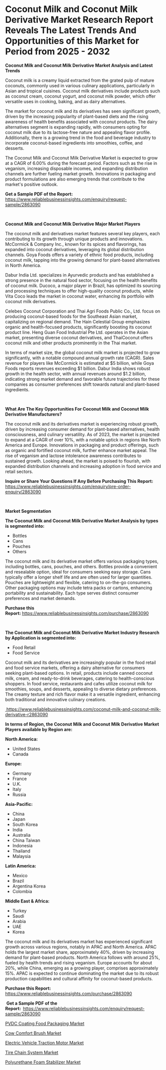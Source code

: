 <p><h1>Coconut Milk and Coconut Milk Derivative Market Research Report Reveals The Latest Trends And Opportunities of this Market for Period from 2025 - 2032</h1></p><p><strong>Coconut Milk and Coconut Milk Derivative Market Analysis and Latest Trends</strong></p>
<p><p>Coconut milk is a creamy liquid extracted from the grated pulp of mature coconuts, commonly used in various culinary applications, particularly in Asian and tropical cuisines. Coconut milk derivatives include products such as coconut cream, coconut yogurt, and coconut milk powder, which offer versatile uses in cooking, baking, and as dairy alternatives.</p><p>The market for coconut milk and its derivatives has seen significant growth, driven by the increasing popularity of plant-based diets and the rising awareness of health benefits associated with coconut products. The dairy alternatives segment is expanding rapidly, with consumers opting for coconut milk due to its lactose-free nature and appealing flavor profile. Additionally, there is a growing trend in the food and beverage industry to incorporate coconut-based ingredients into smoothies, coffee, and desserts.</p><p>The Coconut Milk and Coconut Milk Derivative Market is expected to grow at a CAGR of 6.00% during the forecast period. Factors such as the rise in veganism, increasing disposable incomes, and expanding distribution channels are further fueling market growth. Innovations in packaging and product formulations are also emerging trends that contribute to the market's positive outlook.</p></p>
<p><strong>Get a Sample PDF of the Report:&nbsp;</strong> <a href="https://www.reliablebusinessinsights.com/enquiry/request-sample/2863090?utm_campaign=1113&utm_medium=2&utm_source=Github&utm_content=ia&utm_term=12032025&utm_id=coconut-milk-and-coconut-milk-derivative">https://www.reliablebusinessinsights.com/enquiry/request-sample/2863090</a></p>
<p>&nbsp;</p>
<p><strong>Coconut Milk and Coconut Milk Derivative Major Market Players</strong></p>
<p><p>The coconut milk and derivatives market features several key players, each contributing to its growth through unique products and innovations. McCormick & Company Inc., known for its spices and flavorings, has expanded into coconut derivatives, leveraging its global distribution channels. Goya Foods offers a variety of ethnic food products, including coconut milk, tapping into the growing demand for plant-based alternatives in North America.</p><p>Dabur India Ltd. specializes in Ayurvedic products and has established a strong presence in the natural food sector, focusing on the health benefits of coconut milk. Ducoco, a major player in Brazil, has optimized its sourcing and processing techniques to offer high-quality coconut products, while Vita Coco leads the market in coconut water, enhancing its portfolio with coconut milk derivatives.</p><p>Celebes Coconut Corporation and Thai Agri Foods Public Co., Ltd. focus on producing coconut-based foods for the Southeast Asian market, capitalizing on regional demand. The Hain Celestial Group emphasizes organic and health-focused products, significantly boosting its coconut product line. Heng Guan Food Industrial Pte Ltd. operates in the Asian market, presenting diverse coconut derivatives, and ThaiCoconut offers coconut milk and other products prominently in the Thai market.</p><p>In terms of market size, the global coconut milk market is projected to grow significantly, with a notable compound annual growth rate (CAGR). Sales revenue for players like McCormick is estimated at $5 billion, while Goya Foods reports revenues exceeding $1 billion. Dabur India shows robust growth in the health sector, with annual revenues around $1.2 billion, indicating strong market demand and favorable future trajectories for these companies as consumer preferences shift towards natural and plant-based ingredients.</p></p>
<p>&nbsp;</p>
<p><strong>What Are The Key Opportunities For Coconut Milk and Coconut Milk Derivative Manufacturers?</strong></p>
<p><p>The coconut milk and its derivatives market is experiencing robust growth, driven by increasing consumer demand for plant-based alternatives, health consciousness, and culinary versatility. As of 2023, the market is projected to expand at a CAGR of over 10%, with a notable uptick in regions like North America and Europe. Innovations in packaging and product offerings, such as organic and fortified coconut milk, further enhance market appeal. The rise of veganism and lactose intolerance awareness contributes to sustained growth. Looking ahead, the market is poised to flourish, with expanded distribution channels and increasing adoption in food service and retail sectors.</p></p>
<p><strong>Inquire or Share Your Questions If Any Before Purchasing This Report:</strong> <a href="https://www.reliablebusinessinsights.com/enquiry/pre-order-enquiry/2863090?utm_campaign=1113&utm_medium=2&utm_source=Github&utm_content=ia&utm_term=12032025&utm_id=coconut-milk-and-coconut-milk-derivative">https://www.reliablebusinessinsights.com/enquiry/pre-order-enquiry/2863090</a></p>
<p>&nbsp;</p>
<p><strong>Market Segmentation</strong></p>
<p><strong>The Coconut Milk and Coconut Milk Derivative Market Analysis by types is segmented into:</strong></p>
<p><ul><li>Bottles</li><li>Cans</li><li>Pouches</li><li>Others</li></ul></p>
<p><p>The coconut milk and its derivative market offers various packaging types, including bottles, cans, pouches, and others. Bottles provide a convenient and resealable option, ideal for consumers seeking easy storage. Cans typically offer a longer shelf life and are often used for larger quantities. Pouches are lightweight and flexible, catering to on-the-go consumers. Other packaging options may include tetra packs or cartons, enhancing portability and sustainability. Each type serves distinct consumer preferences and market demands.</p></p>
<p><strong>Purchase this Report:&nbsp;</strong><a href="https://www.reliablebusinessinsights.com/purchase/2863090?utm_campaign=1113&utm_medium=2&utm_source=Github&utm_content=ia&utm_term=12032025&utm_id=coconut-milk-and-coconut-milk-derivative">https://www.reliablebusinessinsights.com/purchase/2863090</a></p>
<p>&nbsp;</p>
<p><strong>The Coconut Milk and Coconut Milk Derivative Market Industry Research by Application is segmented into:</strong></p>
<p><ul><li>Food Retail</li><li>Food Service</li></ul></p>
<p><p>Coconut milk and its derivatives are increasingly popular in the food retail and food service markets, offering a dairy alternative for consumers seeking plant-based options. In retail, products include canned coconut milk, cream, and ready-to-drink beverages, catering to health-conscious shoppers. In food service, restaurants and cafes utilize coconut milk for smoothies, soups, and desserts, appealing to diverse dietary preferences. The creamy texture and rich flavor make it a versatile ingredient, enhancing both traditional and innovative culinary creations.</p></p>
<p><a href="https://www.reliablebusinessinsights.com/coconut-milk-and-coconut-milk-derivative-r2863090?utm_campaign=1113&utm_medium=2&utm_source=Github&utm_content=ia&utm_term=12032025&utm_id=coconut-milk-and-coconut-milk-derivative">&nbsp;https://www.reliablebusinessinsights.com/coconut-milk-and-coconut-milk-derivative-r2863090</a></p>
<p><strong>In terms of Region, the Coconut Milk and Coconut Milk Derivative Market Players available by Region are:</strong></p>
<p>
    <p> <strong> North America: </strong>
        <ul>
            <li>United States</li>
            <li>Canada</li>
        </ul>
        </p> 
    <p> <strong> Europe: </strong>
        <ul>
            <li>Germany</li>
            <li>France</li>
            <li>U.K.</li>
            <li>Italy</li>
            <li>Russia</li>
        </ul>
        </p> 
    <p> <strong> Asia-Pacific: </strong>
        <ul>
            <li>China</li>
            <li>Japan</li>
            <li>South Korea</li>
            <li>India</li>
            <li>Australia</li>
            <li>China Taiwan</li>
            <li>Indonesia</li>
            <li>Thailand</li>
            <li>Malaysia</li>
        </ul>
        </p> 
    <p> <strong> Latin America: </strong>
        <ul>
            <li>Mexico</li>
            <li>Brazil</li>
            <li>Argentina Korea</li>
            <li>Colombia</li>
        </ul>
        </p> 
    <p> <strong> Middle East & Africa: </strong>
        <ul>
            <li>Turkey</li>
            <li>Saudi</li>
            <li>Arabia</li>
            <li>UAE</li>
            <li>Korea</li>
        </ul>
    </p>
    </p>
<p><p>The coconut milk and its derivatives market has experienced significant growth across various regions, notably in APAC and North America. APAC holds the largest market share, approximately 40%, driven by increasing demand for plant-based products. North America follows with around 25%, fueled by health trends and rising veganism. Europe accounts for about 20%, while China, emerging as a growing player, comprises approximately 15%. APAC is expected to continue dominating the market due to its robust production capabilities and cultural affinity for coconut-based products.</p></p>
<p><strong>Purchase this Report: </strong><a href="https://www.reliablebusinessinsights.com/purchase/2863090?utm_campaign=1113&utm_medium=2&utm_source=Github&utm_content=ia&utm_term=12032025&utm_id=coconut-milk-and-coconut-milk-derivative">https://www.reliablebusinessinsights.com/purchase/2863090</a></p>
<p>&nbsp;<strong>Get a Sample PDF of the Report:&nbsp;&nbsp;</strong><a href="https://www.reliablebusinessinsights.com/enquiry/request-sample/2863090?utm_campaign=1113&utm_medium=2&utm_source=Github&utm_content=ia&utm_term=12032025&utm_id=coconut-milk-and-coconut-milk-derivative">https://www.reliablebusinessinsights.com/enquiry/request-sample/2863090</a></p>
<p><strong></strong></p>
<p><p><a href="https://github.com/karydacamu/Market-Research-Report-List-1/blob/main/pvdc-coating-food-packaging-market.md?utm_campaign=1113&utm_medium=2&utm_source=Github&utm_content=ia&utm_term=12032025&utm_id=coconut-milk-and-coconut-milk-derivative">PVDC Coating Food Packaging Market</a></p><p><a href="https://github.com/mafeasavzal/Market-Research-Report-List-1/blob/main/cow-comfort-brush-market.md?utm_campaign=1113&utm_medium=2&utm_source=Github&utm_content=ia&utm_term=12032025&utm_id=coconut-milk-and-coconut-milk-derivative">Cow Comfort Brush Market</a></p><p><a href="https://github.com/guyotkiferhi/Market-Research-Report-List-1/blob/main/electric-vehicle-traction-motor-market.md?utm_campaign=1113&utm_medium=2&utm_source=Github&utm_content=ia&utm_term=12032025&utm_id=coconut-milk-and-coconut-milk-derivative">Electric Vehicle Traction Motor Market</a></p><p><a href="https://github.com/prantoblouin/Market-Research-Report-List-1/blob/main/tire-chain-system-market.md?utm_campaign=1113&utm_medium=2&utm_source=Github&utm_content=ia&utm_term=12032025&utm_id=coconut-milk-and-coconut-milk-derivative">Tire Chain System Market</a></p><p><a href="https://github.com/iyachikareva/Market-Research-Report-List-1/blob/main/polyurethane-foam-stabilizer-market.md?utm_campaign=1113&utm_medium=2&utm_source=Github&utm_content=ia&utm_term=12032025&utm_id=coconut-milk-and-coconut-milk-derivative">Polyurethane Foam Stabilizer Market</a></p></p>